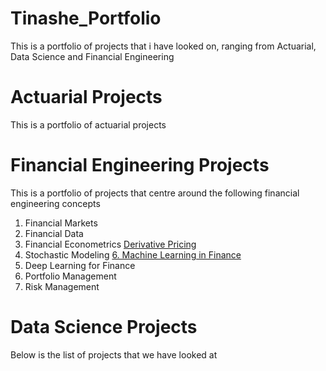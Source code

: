 # Tinashe_Portfolio
This is a portfolio of projects that i have looked on, ranging from Actuarial, Data Science and Financial Engineering

# Actuarial Projects
This is a portfolio of actuarial projects

# Financial Engineering Projects
This is a portfolio of projects that centre around the following financial engineering concepts
1. Financial Markets
2. Financial Data
3. Financial Econometrics
[Derivative Pricing](https://github.com/Tinashemuza/Pricing-Derivatives)
5. Stochastic Modeling
[6. Machine Learning in Finance](https://github.com/Tinashemuza/Machine-Learning-in-Finance/blob/main/README.md)
7. Deep Learning for Finance
8. Portfolio Management
9. Risk Management

# Data Science Projects
Below is the list of projects that we have looked at

